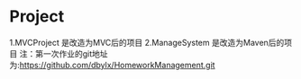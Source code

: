 # Project
1.MVCProject 是改造为MVC后的项目
2.ManageSystem 是改造为Maven后的项目
注：第一次作业的git地址为:https://github.com/dbylx/HomeworkManagement.git
